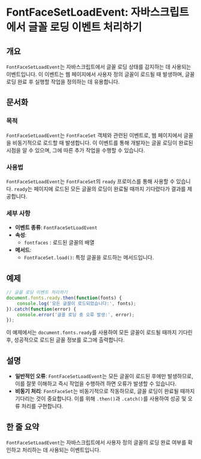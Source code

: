 <!--
Meta Description: # FontFaceSetLoadEvent: 자바스크립트에서 글꼴 로딩 이벤트 처리하기 ## 개요 `FontFaceSetLoadEvent`는 자바스크립트에서 글꼴 로딩 상태를 감지하는 데 사용되는 이벤트입니다. 이 이벤트는 웹 페이지에서 사용자 정의 글꼴이 로드될 때 발...
Meta Keywords: fontfacesetloadevent, 글꼴이, fontfaceset, ready, 로드된
-->

# FontFaceSetLoadEvent: 자바스크립트에서 글꼴 로딩 이벤트 처리하기

## 개요
`FontFaceSetLoadEvent`는 자바스크립트에서 글꼴 로딩 상태를 감지하는 데 사용되는 이벤트입니다. 이 이벤트는 웹 페이지에서 사용자 정의 글꼴이 로드될 때 발생하며, 글꼴 로딩 완료 후 실행할 작업을 정의하는 데 유용합니다.

## 문서화

### 목적
`FontFaceSetLoadEvent`는 `FontFaceSet` 객체와 관련된 이벤트로, 웹 페이지에서 글꼴을 비동기적으로 로드할 때 발생합니다. 이 이벤트를 통해 개발자는 글꼴 로딩이 완료된 시점을 알 수 있으며, 그에 따른 추가 작업을 수행할 수 있습니다.

### 사용법
`FontFaceSetLoadEvent`는 `FontFaceSet`의 `ready` 프로미스를 통해 사용할 수 있습니다. `ready`는 페이지에 로드된 모든 글꼴의 로딩이 완료될 때까지 기다렸다가 결과를 제공합니다.

### 세부 사항
- **이벤트 종류**: `FontFaceSetLoadEvent`
- **속성**: 
  - `fontfaces` : 로드된 글꼴의 배열
- **메서드**: 
  - `FontFaceSet.load()`: 특정 글꼴을 로드하는 메서드입니다.

## 예제

```javascript
// 글꼴 로딩 이벤트 처리하기
document.fonts.ready.then(function(fonts) {
    console.log('모든 글꼴이 로드되었습니다:', fonts);
}).catch(function(error) {
    console.error('글꼴 로딩 중 오류 발생:', error);
});
```

이 예제에서는 `document.fonts.ready`를 사용하여 모든 글꼴이 로드될 때까지 기다린 후, 성공적으로 로드된 글꼴 정보를 로그에 출력합니다.

## 설명
- **일반적인 오류**: `FontFaceSetLoadEvent`는 모든 글꼴이 로드된 후에만 발생하므로, 이를 잘못 이해하고 즉시 작업을 수행하려 하면 오류가 발생할 수 있습니다.
- **비동기 처리**: `FontFaceSet`는 비동기적으로 작동하므로, 글꼴 로딩이 완료될 때까지 기다리는 것이 중요합니다. 이를 위해 `.then()`과 `.catch()`를 사용하여 성공 및 오류 처리를 구현합니다.

## 한 줄 요약
`FontFaceSetLoadEvent`는 자바스크립트에서 사용자 정의 글꼴의 로딩 완료 여부를 확인하고 처리하는 데 사용되는 이벤트입니다.